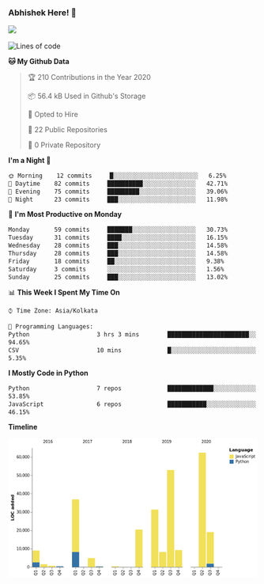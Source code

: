 ### Abhishek Here! 👋
![](https://komarev.com/ghpvc/?username=5parkp1ug&color=green)

<!--
**5parkp1ug/5parkp1ug** is a ✨ _special_ ✨ repository because its `README.md` (this file) appears on your GitHub profile.

Here are some ideas to get you started:

- 🔭 I’m currently working on ...
- 🌱 I’m currently learning ...
- 👯 I’m looking to collaborate on ...
- 🤔 I’m looking for help with ...
- 💬 Ask me about ...
- 📫 How to reach me: ...
- 😄 Pronouns: ...
- ⚡ Fun fact: ...
-->

<!--START_SECTION:waka-->
![Lines of code](https://img.shields.io/badge/From%20Hello%20World%20I%27ve%20Written-360155%20lines%20of%20code-blue)

**🐱 My Github Data** 

> 🏆 210 Contributions in the Year 2020
 > 
> 📦 56.4 kB Used in Github's Storage 
 > 
> 💼 Opted to Hire
 > 
> 📜 22 Public Repositories
 > 
> 🔑 0 Private Repository 
 > 
**I'm a Night 🦉** 

```text
🌞 Morning    12 commits     █░░░░░░░░░░░░░░░░░░░░░░░░   6.25% 
🌆 Daytime    82 commits     ██████████░░░░░░░░░░░░░░░   42.71% 
🌃 Evening    75 commits     █████████░░░░░░░░░░░░░░░░   39.06% 
🌙 Night      23 commits     ███░░░░░░░░░░░░░░░░░░░░░░   11.98%

```
📅 **I'm Most Productive on Monday** 

```text
Monday       59 commits     ███████░░░░░░░░░░░░░░░░░░   30.73% 
Tuesday      31 commits     ████░░░░░░░░░░░░░░░░░░░░░   16.15% 
Wednesday    28 commits     ███░░░░░░░░░░░░░░░░░░░░░░   14.58% 
Thursday     28 commits     ███░░░░░░░░░░░░░░░░░░░░░░   14.58% 
Friday       18 commits     ██░░░░░░░░░░░░░░░░░░░░░░░   9.38% 
Saturday     3 commits      ░░░░░░░░░░░░░░░░░░░░░░░░░   1.56% 
Sunday       25 commits     ███░░░░░░░░░░░░░░░░░░░░░░   13.02%

```


📊 **This Week I Spent My Time On** 

```text
⌚︎ Time Zone: Asia/Kolkata

💬 Programming Languages: 
Python                   3 hrs 3 mins        ███████████████████████░░   94.65% 
CSV                      10 mins             █░░░░░░░░░░░░░░░░░░░░░░░░   5.35%

```

**I Mostly Code in Python** 

```text
Python                   7 repos             █████████████░░░░░░░░░░░░   53.85% 
JavaScript               6 repos             ███████████░░░░░░░░░░░░░░   46.15%

```


**Timeline**

![Chart not found](https://github.com/5parkp1ug/5parkp1ug/blob/master/charts/bar_graph.png) 


<!--END_SECTION:waka-->
